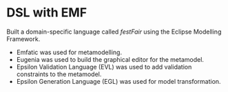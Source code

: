 # DSL with EMF 

Built a domain-specific language called _festFair_ using the Eclipse Modelling Framework.

- Emfatic was used for metamodelling.
- Eugenia was used to build the graphical editor for the metamodel.
- Epsilon Validation Language (EVL) was used to add validation constraints to the metamodel.
- Epsilon Generation Language (EGL) was used for model transformation.